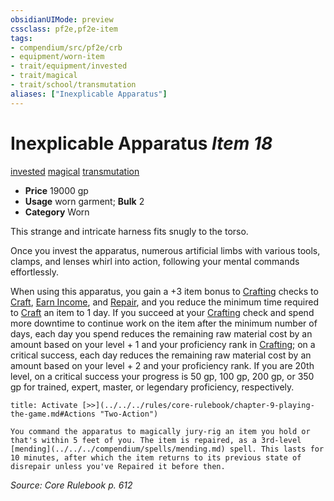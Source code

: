 ```yaml
---
obsidianUIMode: preview
cssclass: pf2e,pf2e-item
tags:
- compendium/src/pf2e/crb
- equipment/worn-item
- trait/equipment/invested
- trait/magical
- trait/school/transmutation
aliases: ["Inexplicable Apparatus"]
---
```

# Inexplicable Apparatus *Item 18*  
[invested](invested.md)  [magical](magical.md)  [transmutation](transmutation.md)  

- **Price** 19000 gp
- **Usage** worn garment; **Bulk** 2
- **Category** Worn

This strange and intricate harness fits snugly to the torso.

Once you invest the apparatus, numerous artificial limbs with various tools, clamps, and lenses whirl into action, following your mental commands effortlessly.

When using this apparatus, you gain a +3 item bonus to [Crafting](../../skills.md#Crafting) checks to [Craft](craft.md), [Earn Income](earn-income.md), and [Repair](repair.md), and you reduce the minimum time required to [Craft](craft.md) an item to 1 day. If you succeed at your [Crafting](../../skills.md#Crafting) check and spend more downtime to continue work on the item after the minimum number of days, each day you spend reduces the remaining raw material cost by an amount based on your level + 1 and your proficiency rank in [Crafting](../../skills.md#Crafting); on a critical success, each day reduces the remaining raw material cost by an amount based on your level + 2 and your proficiency rank. If you are 20th level, on a critical success your progress is 50 gp, 100 gp, 200 gp, or 350 gp for trained, expert, master, or legendary proficiency, respectively.

```ad-embed-ability
title: Activate [>>](../../../rules/core-rulebook/chapter-9-playing-the-game.md#Actions "Two-Action")

You command the apparatus to magically jury-rig an item you hold or that's within 5 feet of you. The item is repaired, as a 3rd-level [mending](../../../compendium/spells/mending.md) spell. This lasts for 10 minutes, after which the item returns to its previous state of disrepair unless you've Repaired it before then.
```

*Source: Core Rulebook p. 612*
